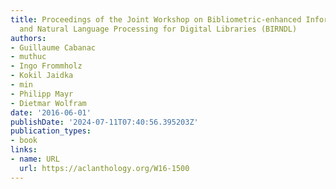 ```yaml
---
title: Proceedings of the Joint Workshop on Bibliometric-enhanced Information Retrieval
  and Natural Language Processing for Digital Libraries (BIRNDL)
authors:
- Guillaume Cabanac
- muthuc
- Ingo Frommholz
- Kokil Jaidka
- min
- Philipp Mayr
- Dietmar Wolfram
date: '2016-06-01'
publishDate: '2024-07-11T07:40:56.395203Z'
publication_types:
- book
links:
- name: URL
  url: https://aclanthology.org/W16-1500
---
```

